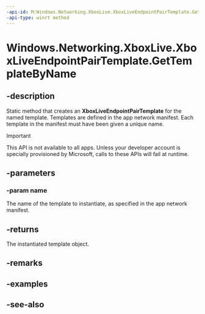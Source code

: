 ```yaml
---
-api-id: M:Windows.Networking.XboxLive.XboxLiveEndpointPairTemplate.GetTemplateByName(System.String)
-api-type: winrt method
---
```


<!-- Method syntax
public Windows.Networking.XboxLive.XboxLiveEndpointPairTemplate GetTemplateByName(System.String name)
-->

# Windows.Networking.XboxLive.XboxLiveEndpointPairTemplate.GetTemplateByName

## -description

Static method that creates an **XboxLiveEndpointPairTemplate** for the named template. Templates are defined in the app network manifest. Each template in the manifest must have been given a unique name.

> [!IMPORTANT]
> This API is not available to all apps. Unless your developer account is specially provisioned by Microsoft, calls to these APIs will fail at runtime.

## -parameters

### -param name

The name of the template to instantiate, as specified in the app network manifest.

## -returns

The instantiated template object.

## -remarks

## -examples

## -see-also
